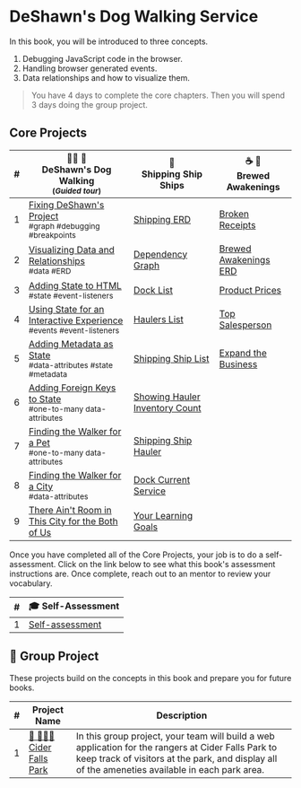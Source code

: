 # DeShawn's Dog Walking Service

In this book, you will be introduced to three concepts.

1. Debugging JavaScript code in the browser.
1. Handling browser generated events.
1. Data relationships and how to visualize them.

> You have 4 days to complete the core chapters. Then you will spend 3 days doing the group project.

## Core Projects

| # | 🐕‍🦺 🐩 <br/> DeShawn's Dog Walking <br/><sub>(_Guided tour_)</sub> | 🚢 <br/> Shipping Ship Ships  | ☕️ 🧁 <br/> Brewed Awakenings |
|--|--|--|--|
| 1 | [Fixing DeShawn's Project](./chapters/DD_DEBUGGING.md) <br/> <sub style="font-size:0.85rem;">#graph #debugging #breakpoints</sub> | [Shipping ERD](./chapters/SS_ERD.md) | [Broken Receipts](./chapters/BA_DEBUGGING.md)
| 2 | [Visualizing Data and Relationships](./chapters/DD_ERD.md) <br/> <sub style="font-size:0.85rem;">#data #ERD</sub> | [Dependency Graph](./chapters/SS_DEPENDENCY_GRAPH.md) | [Brewed Awakenings ERD](./chapters/BA_ERD.md) |
| 3 | [Adding State to HTML](./chapters/DD_ADD_STATE_TO_DOM.md) <br/> <sub style="font-size:0.85rem;">#state #event-listeners</sub> | [Dock List](./chapters/SS_DOCK_LIST.md) | [Product Prices](./chapters/BA_PRODUCT_CLICK.md) |
| 4 | [Using State for an Interactive Experience](./chapters/DD_ACCESSING_STATE.md) <br/> <sub style="font-size:0.85rem;">#events #event-listeners</sub> | [Haulers List](./chapters/SS_HAULER_LIST.md) | [Top Salesperson](./chapters/BA_EMPLOYEE_CLICK.md) |
| 5 | [Adding Metadata as State](./chapters/DD_METADATA_AS_STATE.md) <br/> <sub style="font-size:0.85rem;">#data-attributes #state #metadata</sub> | [Shipping Ship List](./chapters/SS_SHIPPING_SHIP_LIST.md) | [Expand the Business](./chapters/BA_LOCATIONS.md) |
| 6 | [Adding Foreign Keys to State](./chapters/DD_FOREIGN_KEY_STATE.md) <br/> <sub style="font-size:0.85rem;">#one-to-many data-attributes</sub> | [Showing Hauler Inventory Count](./chapters/SS_HAULER_CARGO.md) |
| 7 | [Finding the Walker for a Pet](./chapters/DD_FIND_DOG_WALKER.md) <br/> <sub style="font-size:0.85rem;">#one-to-many data-attributes</sub> | [Shipping Ship Hauler](./chapters/SS_SHIPS_DOCKS.md) |
| 8 | [Finding the Walker for a City](./chapters/DD_FIND_CITY_WALKER.md) <br/> <sub style="font-size:0.85rem;">#data-attributes</sub> | [Dock Current Service](./chapters/SS_DOCKS.md) |
| 9 | [There Ain't Room in This City for the Both of Us](./chapters/DD_CITY_MULTIPLE_WALKERS.md) | [Your Learning Goals](./chapters/SS_LEARNING.md) |  |

Once you have completed all of the Core Projects, your job is to do a self-assessment. Click on the link below to see what this book's assessment instructions are. Once complete, reach out to an mentor to review your vocabulary.

| # | 🎓  Self-Assessment |
| --- | --- |
| 1 | [Self-assessment](./chapters/BOOK_3_ASSESSMENT.md) |


## 🔐 Group Project

These projects build on the concepts in this book and prepare you for future books.

| # | Project Name | Description |
|--|--|--|
|1|[🍎 🚣🏽‍♀️ <br/> Cider Falls Park](../projects/tier-2/cider-falls/README.md)| In this group project, your team will build a web application for the rangers at Cider Falls Park to keep track of visitors at the park, and display all of the ameneties available in each park area. |

